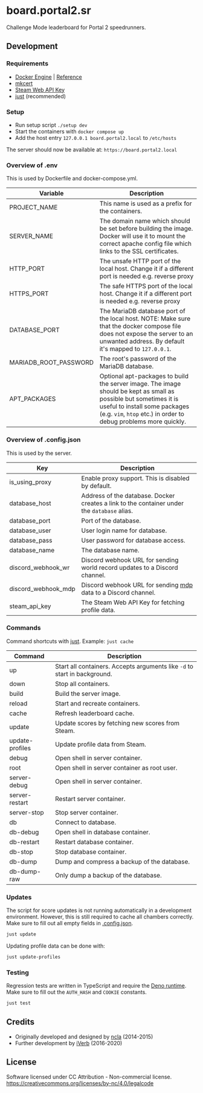 # board.portal2.sr

Challenge Mode leaderboard for Portal 2 speedrunners.

## Development

### Requirements

- [Docker Engine] | [Reference](https://docs.docker.com/compose/reference/)
- [mkcert]
- [Steam Web API Key]
- [just] (recommended)

[Docker Engine]: https://docs.docker.com/engine/install
[mkcert]: https://github.com/FiloSottile/mkcert
[Steam Web API Key]: https://steamcommunity.com/dev
[just]: https://github.com/casey/just

### Setup

- Run setup script `./setup dev`
- Start the containers with `docker compose up`
- Add the host entry `127.0.0.1 board.portal2.local` to `/etc/hosts`

The server should now be available at: `https://board.portal2.local`

### Overview of .env

This is used by Dockerfile and docker-compose.yml.

| Variable              | Description                                                                                                                                                                                                           |
| --------------------- | --------------------------------------------------------------------------------------------------------------------------------------------------------------------------------------------------------------------- |
| PROJECT_NAME          | This name is used as a prefix for the containers.                                                                                                                                                                     |
| SERVER_NAME           | The domain name which should be set before building the image. Docker will use it to mount the correct apache config file which links to the SSL certificates.                                                        |
| HTTP_PORT             | The unsafe HTTP port of the local host. Change it if a different port is needed e.g. reverse proxy                                                                                                                    |
| HTTPS_PORT            | The safe HTTPS port of the local host. Change it if a different port is needed e.g. reverse proxy                                                                                                                     |
| DATABASE_PORT         | The MariaDB database port of the local host. NOTE: Make sure that the docker compose file does not expose the server to an unwanted address. By default it's mapped to `127.0.0.1`.                                   |
| MARIADB_ROOT_PASSWORD | The root's password of the MariaDB database.                                                                                                                                                                          |
| APT_PACKAGES          | Optional apt-packages to build the server image. The image should be kept as small as possible but sometimes it is useful to install some packages (e.g. `vim`, `htop` etc.) in order to debug problems more quickly. |

### Overview of .config.json

This is used by the server.

| Key                 | Description                                                                                 |
| ------------------- | ------------------------------------------------------------------------------------------- |
| is_using_proxy      | Enable proxy support. This is disabled by default.                                          |
| database_host       | Address of the database. Docker creates a link to the container under the `database` alias. |
| database_port       | Port of the database.                                                                       |
| database_user       | User login name for database.                                                               |
| database_pass       | User password for database access.                                                          |
| database_name       | The database name.                                                                          |
| discord_webhook_wr  | Discord webhook URL for sending world record updates to a Discord channel.                  |
| discord_webhook_mdp | Discord webhook URL for sending [mdp] data to a Discord channel.                            |
| steam_api_key       | The Steam Web API Key for fetching profile data.                                            |

[mdp]: https://github.com/p2sr/mdp

### Commands

Command shortcuts with [just]. Example: `just cache`

| Command         | Description                                                               |
| --------------- | ------------------------------------------------------------------------- |
| up              | Start all containers. Accepts arguments like `-d` to start in background. |
| down            | Stop all containers.                                                      |
| build           | Build the server image.                                                   |
| reload          | Start and recreate containers.                                            |
| cache           | Refresh leaderboard cache.                                                |
| update          | Update scores by fetching new scores from Steam.                          |
| update-profiles | Update profile data from Steam.                                           |
| debug           | Open shell in server container.                                           |
| root            | Open shell in server container as root user.                              |
| server-debug    | Open shell in server container.                                           |
| server-restart  | Restart server container.                                                 |
| server-stop     | Stop server container.                                                    |
| db              | Connect to database.                                                      |
| db-debug        | Open shell in database container.                                         |
| db-restart      | Restart database container.                                               |
| db-stop         | Stop database container.                                                  |
| db-dump         | Dump and compress a backup of the database.                               |
| db-dump-raw     | Only dump a backup of the database.                                       |

### Updates

The script for score updates is not running automatically in a development
environment. However, this is still required to cache all chambers correctly.
Make sure to fill out all empty fields in
[.config.json](#overview-of-configjson).

```bash
just update
```

Updating profile data can be done with:

```bash
just update-profiles
```

### Testing

Regression tests are written in TypeScript and require the
[Deno runtime](https://deno.com). Make sure to fill out the `AUTH_HASH` and
`COOKIE` constants.

```bash
just test
```

## Credits

- Originally developed and designed by [ncla] (2014-2015)
- Further development by [iVerb] (2016-2020)

[ncla]: https://github.com/ncla/Portal-2-Leaderboard
[iVerb]: https://github.com/iVerb1/Portal2Boards

## License

Software licensed under CC Attribution - Non-commercial license.
https://creativecommons.org/licenses/by-nc/4.0/legalcode
